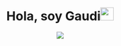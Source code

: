 
<h1 align="center">Hola, soy Gaudi<img src="https://media.giphy.com/media/hvRJCLFzcasrR4ia7z/giphy.gif" width="30"></h1>
<p align="center">
  <a href="https://github.com/DenverCoder1/readme-typing-svg"><img src="https://readme-typing-svg.herokuapp.com?lines=Code%20|%20Design%20|%20Innovate%20|%20Experiment;&center=true&width=500&height=50&color=DD7500&duration=5555&pause=1111&font=Source%20Code%20Pro"></a>
</p>




